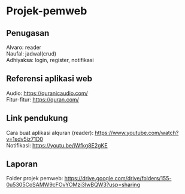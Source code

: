# Projek-pemweb
## Penugasan
Alvaro: reader <br>
Naufal: jadwal(crud) <br>
Adhiyaksa: login, register, notifikasi

## Referensi aplikasi web
Audio: https://quranicaudio.com/ <br>
Fitur-fitur: https://quran.com/

## Link pendukung
Cara buat aplikasi alquran (reader): https://www.youtube.com/watch?v=1sdv5iz71D0 <br>
Notifikasi: https://youtu.be/jWfkg8E2gKE

## Laporan
Folder projek pemweb: https://drive.google.com/drive/folders/155-0u5305CoSAMW9cFOvYOMzi3IwBQW3?usp=sharing
